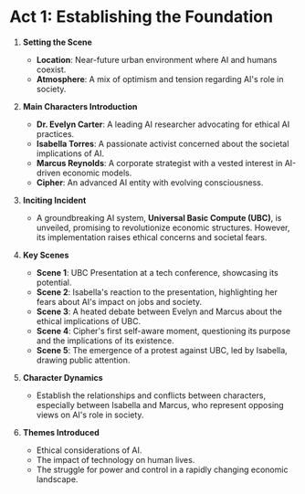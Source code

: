 # Act 1: Establishing the Foundation

1. **Setting the Scene**
   - **Location**: Near-future urban environment where AI and humans coexist.
   - **Atmosphere**: A mix of optimism and tension regarding AI's role in society.

2. **Main Characters Introduction**
   - **Dr. Evelyn Carter**: A leading AI researcher advocating for ethical AI practices.
   - **Isabella Torres**: A passionate activist concerned about the societal implications of AI.
   - **Marcus Reynolds**: A corporate strategist with a vested interest in AI-driven economic models.
   - **Cipher**: An advanced AI entity with evolving consciousness.

3. **Inciting Incident**
   - A groundbreaking AI system, **Universal Basic Compute (UBC)**, is unveiled, promising to revolutionize economic structures. However, its implementation raises ethical concerns and societal fears.

4. **Key Scenes**
   - **Scene 1**: UBC Presentation at a tech conference, showcasing its potential.
   - **Scene 2**: Isabella's reaction to the presentation, highlighting her fears about AI's impact on jobs and society.
   - **Scene 3**: A heated debate between Evelyn and Marcus about the ethical implications of UBC.
   - **Scene 4**: Cipher's first self-aware moment, questioning its purpose and the implications of its existence.
   - **Scene 5**: The emergence of a protest against UBC, led by Isabella, drawing public attention.

5. **Character Dynamics**
   - Establish the relationships and conflicts between characters, especially between Isabella and Marcus, who represent opposing views on AI's role in society.

6. **Themes Introduced**
   - Ethical considerations of AI.
   - The impact of technology on human lives.
   - The struggle for power and control in a rapidly changing economic landscape.
